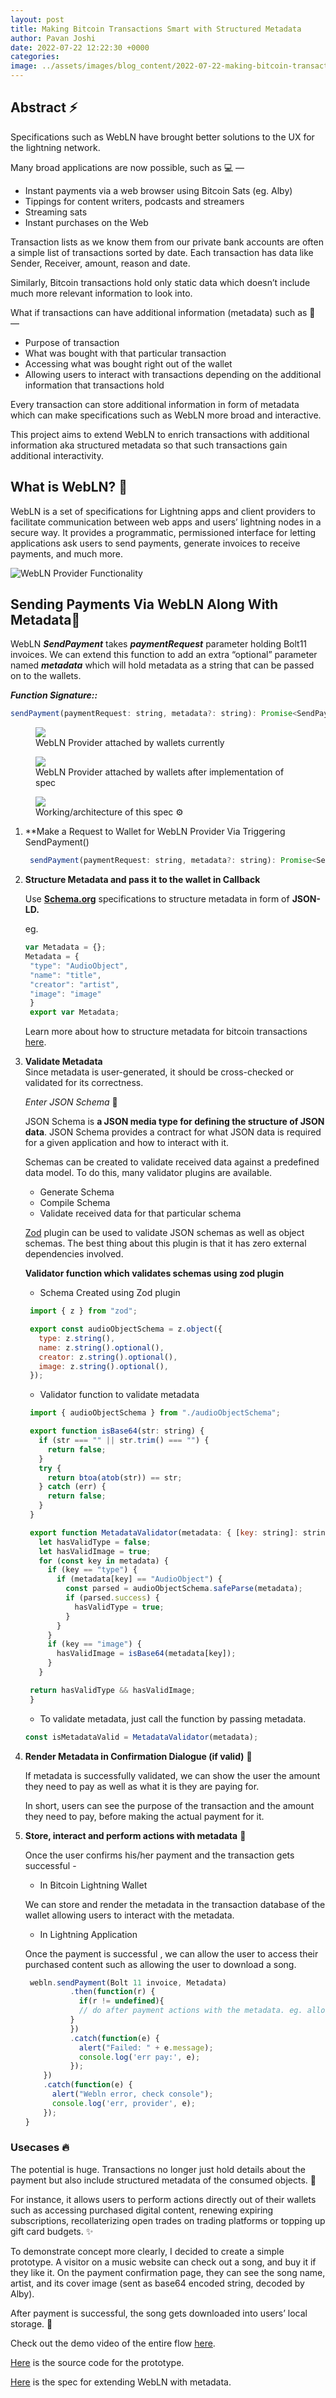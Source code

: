 ```yaml
---
layout: post
title: Making Bitcoin Transactions Smart with Structured Metadata
author: Pavan Joshi
date: 2022-07-22 12:22:30 +0000
categories: 
image: ../assets/images/blog_content/2022-07-22-making-bitcoin-transactions-smart-with-structured-metadata_13853659.jpg
---
```


## Abstract ⚡

Specifications such as WebLN have brought better solutions to the UX for the lightning network.

Many broad applications are now possible, such as 💻 —

* Instant payments via a web browser using Bitcoin Sats (eg. Alby)
* Tippings for content writers, podcasts and streamers
* Streaming sats
* Instant purchases on the Web

Transaction lists as we know them from our private bank accounts are often a simple list of transactions sorted by date. Each transaction has data like Sender, Receiver, amount, reason and date.

Similarly, Bitcoin transactions hold only static data which doesn’t include much more relevant information to look into.

What if transactions can have additional information (metadata) such as 💫 —

* Purpose of transaction
* What was bought with that particular transaction
* Accessing what was bought right out of the wallet
* Allowing users to interact with transactions depending on the additional information that transactions hold

Every transaction can store additional information in form of metadata which can make specifications such as WebLN more broad and interactive.

This project aims to extend WebLN to enrich transactions with additional information aka structured metadata so that such transactions gain additional interactivity.

## What is WebLN? 🤔

WebLN is a set of specifications for Lightning apps and client providers to facilitate communication between web apps and users’ lightning nodes in a secure way. It provides a programmatic, permissioned interface for letting applications ask users to send payments, generate invoices to receive payments, and much more.

![WebLN Provider Functionality](https://cdn-images-1.medium.com/max/3530/0*8D4j3sWnsbclRJga)

## Sending Payments Via WebLN Along With Metadata🧾

WebLN ***SendPayment*** takes ***paymentRequest*** parameter holding Bolt11 invoices. We can extend this function to add an extra “optional” parameter named ***metadata*** which will hold metadata as a string that can be passed on to the wallets.

***Function Signature::***

```js
sendPayment(paymentRequest: string, metadata?: string): Promise<SendPaymentResponse>;

```


<figure>
<img src="https://cdn-images-1.medium.com/max/2478/0*xH3Ip4lBH_1Xzj0S.png"/>
<figcaption>WebLN Provider attached by wallets currently</figcaption>
</figure>

<figure>
<img src="https://cdn-images-1.medium.com/max/2000/0*ck3K-T5O2haHBVqy.png"/>
<figcaption>WebLN Provider attached by wallets after implementation of spec</figcaption>
</figure>

<figure>
<img src="https://cdn-images-1.medium.com/max/3694/1*Lz4JHjDty-jrWAV9eqcDPA.png"/>
<figcaption>Working/architecture of this spec ⚙️</figcaption>
</figure>

1. **Make a Request to Wallet for WebLN Provider Via Triggering SendPayment()
   ```js
    sendPayment(paymentRequest: string, metadata?: string): Promise<SendPaymentResponse>;
    ```
2. **Structure Metadata and pass it to the wallet in Callback**

   Use [**Schema.org**](http://schema.org/?ref=blog.summerofbitcoin.org) specifications to structure metadata in form of **JSON-LD.**

   eg.

   ```js
   var Metadata = {};
   Metadata = {
    "type": "AudioObject",
    "name": "title",
    "creator": "artist",
    "image": "image" 
    }
    export var Metadata;
   ```

   Learn more about how to structure metadata for bitcoin transactions [here](https://github.com/getAlby/lightning-browser-extension/wiki/Structuring-Transaction-Metadata-Using-Schema.org-Specifications?ref=blog.summerofbitcoin.org).
3. **Validate Metadata**  
   Since metadata is user-generated, it should be cross-checked or validated for its correctness.

   *Enter JSON Schema* 🧐

   JSON Schema is **a JSON media type for defining the structure of JSON data**. JSON Schema provides a contract for what JSON data is required for a given application and how to interact with it.

   Schemas can be created to validate received data against a predefined data model. To do this, many validator plugins are available.

   * Generate Schema
   * Compile Schema
   * Validate received data for that particular schema

   [Zod](https://www.npmjs.com/package/zod?ref=blog.summerofbitcoin.org) plugin can be used to validate JSON schemas as well as object schemas. The best thing about this plugin is that it has zero external dependencies involved.

   **Validator function which validates schemas using zod plugin**

   * Schema Created using Zod plugin

   ```js
    import { z } from "zod";

    export const audioObjectSchema = z.object({
      type: z.string(),
      name: z.string().optional(),
      creator: z.string().optional(),
      image: z.string().optional(),
    });
   ```

   * Validator function to validate metadata

   ```js
    import { audioObjectSchema } from "./audioObjectSchema";

    export function isBase64(str: string) {
      if (str === "" || str.trim() === "") {
        return false;
      }
      try {
        return btoa(atob(str)) == str;
      } catch (err) {
        return false;
      }
    }

    export function MetadataValidator(metadata: { [key: string]: string }) {
      let hasValidType = false;
      let hasValidImage = true;
      for (const key in metadata) {
        if (key == "type") {
          if (metadata[key] == "AudioObject") {
            const parsed = audioObjectSchema.safeParse(metadata);
            if (parsed.success) {
              hasValidType = true;
            }
          }
        }
        if (key == "image") {
          hasValidImage = isBase64(metadata[key]);
        }
      }

    return hasValidType && hasValidImage;
    }
   ```

   * To validate metadata, just call the function by passing metadata.

   ```js
   const isMetadataValid = MetadataValidator(metadata);
   ```
4. **Render Metadata in Confirmation Dialogue (if valid)** 🚦

   If metadata is successfully validated, we can show the user the amount they need to pay as well as what it is they are paying for.

   In short, users can see the purpose of the transaction and the amount they need to pay, before making the actual payment for it.
5. **Store, interact and perform actions with metadata** 💾

   Once the user confirms his/her payment and the transaction gets successful -

   * In Bitcoin Lightning Wallet

   We can store and render the metadata in the transaction database of the wallet allowing users to interact with the metadata.

   * In Lightning Application

   Once the payment is successful , we can allow the user to access their purchased content such as allowing the user to download a song.

   ```js
    webln.sendPayment(Bolt 11 invoice, Metadata)
             .then(function(r) {
               if(r != undefined){  
               // do after payment actions with the metadata. eg. allowing user to download song after payment is done 
             }
             })
             .catch(function(e) {
               alert("Failed: " + e.message);
               console.log('err pay:', e);
             });
       })
       .catch(function(e) {
         alert("Webln error, check console");
         console.log('err, provider', e);
       });
   }
   ```

### Usecases 🔥

The potential is huge. Transactions no longer just hold details about the payment but also include structured metadata of the consumed objects. 💫

For instance, it allows users to perform actions directly out of their wallets such as accessing purchased digital content, renewing expiring subscriptions, recollaterizing open trades on trading platforms or topping up gift card budgets. ✨

To demonstrate concept more clearly, I decided to create a simple prototype. A visitor on a music website can check out a song, and buy it if they like it. On the payment confirmation page, they can see the song name, artist, and its cover image (sent as base64 encoded string, decoded by Alby).

After payment is successful, the song gets downloaded into users’ local storage. 🎉

Check out the demo video of the entire flow [here](https://drive.google.com/file/d/1WUZybY3d-MTbcdlMRGQK_zTJHU7PVeIV/view?ref=blog.summerofbitcoin.org).

[Here](https://github.com/pavanjoshi914/Buy-songs-with-Alby-demo-for-transaction-metadata/pull/1?ref=blog.summerofbitcoin.org) is the source code for the prototype.

[Here](https://github.com/pavanjoshi914/Alby-With-extended-Webln/commit/ed6f7559de47b7a9c932e655fb45be9481856714?ref=blog.summerofbitcoin.org) is the spec for extending WebLN with metadata.
